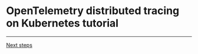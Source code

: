 # OpenTelemetry distributed tracing on Kubernetes tutorial


---

[Next steps](./02-auto-instrumentation.md)
